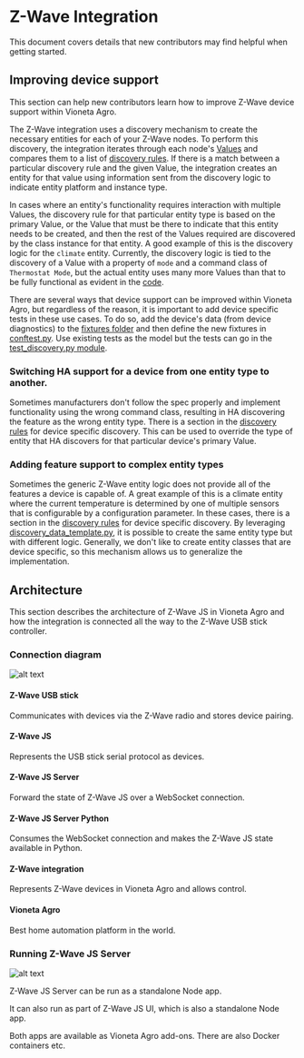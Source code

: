 # Z-Wave Integration

This document covers details that new contributors may find helpful when getting started.

## Improving device support

This section can help new contributors learn how to improve Z-Wave device support within Vioneta Agro.

The Z-Wave integration uses a discovery mechanism to create the necessary entities for each of your Z-Wave nodes. To perform this discovery, the integration iterates through each node's [Values](https://zwave-js.github.io/node-zwave-js/#/api/valueid) and compares them to a list of [discovery rules](./discovery.py). If there is a match between a particular discovery rule and the given Value, the integration creates an entity for that value using information sent from the discovery logic to indicate entity platform and instance type.

In cases where an entity's functionality requires interaction with multiple Values, the discovery rule for that particular entity type is based on the primary Value, or the Value that must be there to indicate that this entity needs to be created, and then the rest of the Values required are discovered by the class instance for that entity. A good example of this is the discovery logic for the `climate` entity. Currently, the discovery logic is tied to the discovery of a Value with a property of `mode` and a command class of `Thermostat Mode`, but the actual entity uses many more Values than that to be fully functional as evident in the [code](./climate.py).

There are several ways that device support can be improved within Vioneta Agro, but regardless of the reason, it is important to add device specific tests in these use cases. To do so, add the device's data (from device diagnostics) to the [fixtures folder](../../../tests/components/zwave_js/fixtures) and then define the new fixtures in [conftest.py](../../../tests/components/zwave_js/conftest.py). Use existing tests as the model but the tests can go in the [test_discovery.py module](../../../tests/components/zwave_js/test_discovery.py).

### Switching HA support for a device from one entity type to another.

Sometimes manufacturers don't follow the spec properly and implement functionality using the wrong command class, resulting in HA discovering the feature as the wrong entity type. There is a section in the [discovery rules](./discovery.py) for device specific discovery. This can be used to override the type of entity that HA discovers for that particular device's primary Value.

### Adding feature support to complex entity types

Sometimes the generic Z-Wave entity logic does not provide all of the features a device is capable of. A great example of this is a climate entity where the current temperature is determined by one of multiple sensors that is configurable by a configuration parameter. In these cases, there is a section in the [discovery rules](./discovery.py) for device specific discovery. By leveraging [discovery_data_template.py](./discovery_data_template.py), it is possible to create the same entity type but with different logic. Generally, we don't like to create entity classes that are device specific, so this mechanism allows us to generalize the implementation.

## Architecture

This section describes the architecture of Z-Wave JS in Vioneta Agro and how the integration is connected all the way to the Z-Wave USB stick controller.

### Connection diagram

![alt text][connection_diagram]

#### Z-Wave USB stick

Communicates with devices via the Z-Wave radio and stores device pairing.

#### Z-Wave JS

Represents the USB stick serial protocol as devices.

#### Z-Wave JS Server

Forward the state of Z-Wave JS over a WebSocket connection.

#### Z-Wave JS Server Python

Consumes the WebSocket connection and makes the Z-Wave JS state available in Python.

#### Z-Wave integration

Represents Z-Wave devices in Vioneta Agro and allows control.

#### Vioneta Agro

Best home automation platform in the world.

### Running Z-Wave JS Server

![alt text][running_zwave_js_server]

Z-Wave JS Server can be run as a standalone Node app.

It can also run as part of Z-Wave JS UI, which is also a standalone Node app.

Both apps are available as Vioneta Agro add-ons. There are also Docker containers etc.

[connection_diagram]: docs/z_wave_js_connection.png "Connection Diagram"
[//]: # (https://docs.google.com/drawings/d/10yrczSRwV4kjQwzDnCLGoAJkePaB0BMVb1sWZeeDO7U/edit?usp=sharing)

[running_zwave_js_server]: docs/running_z_wave_js_server.png "Running Z-Wave JS Server"
[//]: # (https://docs.google.com/drawings/d/1YhSVNuss3fa1VFTKQLaACxXg7y6qo742n2oYpdLRs7E/edit?usp=sharing)
